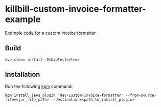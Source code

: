 # killbill-custom-invoice-formatter-example

Example code for a custom invoice formatter

## Build

```
mvn clean install -DskipTests=true
```

## Installation

Run the following [kpm](https://github.com/killbill/killbill-cloud/blob/master/kpm) command:

```
kpm install_java_plugin 'dev-custom-invoice-formatter' --from-source-file=<jar_file_path> --destination=<path_to_install_plugin>
```


